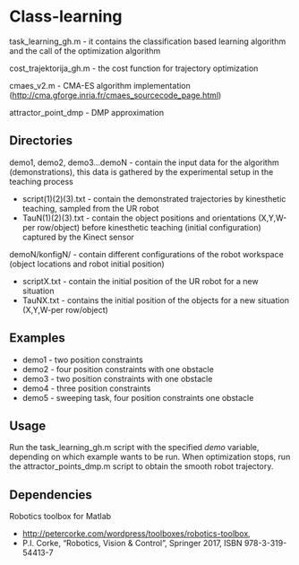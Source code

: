 
# Class-learning

task_learning_gh.m - it contains the classification based learning algorithm and the call of the optimization algorithm

cost_trajektorija_gh.m - the cost function for trajectory optimization

cmaes_v2.m - CMA-ES algorithm implementation (http://cma.gforge.inria.fr/cmaes_sourcecode_page.html)

attractor_point_dmp - DMP approximation 


## Directories

demo1, demo2, demo3...demoN - contain the input data for the algorithm (demonstrations), this data is gathered by the experimental setup in the teaching process

- script(1)(2)(3).txt - contain the demonstrated trajectories by kinesthetic
                        teaching, sampled from the UR robot
- TauN(1)(2)(3).txt - contain the object positions and orientations (X,Y,W-per row/object) before
                      kinesthetic teaching (initial configuration) captured by the Kinect sensor
        
 demoN/konfigN/ - contain different configurations of the robot workspace (object locations and robot initial position)
- scriptX.txt - contain the initial position of the UR robot for a new
                situation
- TauNX.txt - contains the initial position of the objects for a new
              situation (X,Y,W-per row/object)

## Examples

- demo1 - two position constraints
- demo2 - four position constraints with one obstacle
- demo3 - two position constraints with one obstacle
- demo4 - three position constraints
- demo5 - sweeping task, four position constraints one obstacle

## Usage

Run the task_learning_gh.m script with the specified *demo* variable, depending on which example wants to be run.
When optimization stops, run the attractor_points_dmp.m script to obtain the smooth robot trajectory. 


## Dependencies

Robotics toolbox for Matlab
- http://petercorke.com/wordpress/toolboxes/robotics-toolbox,
- P.I. Corke, “Robotics, Vision & Control”, Springer 2017, ISBN 978-3-319-54413-7

